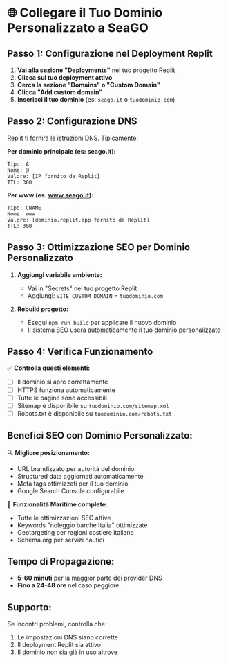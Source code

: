 # 🌐 Collegare il Tuo Dominio Personalizzato a SeaGO

## Passo 1: Configurazione nel Deployment Replit

1. **Vai alla sezione "Deployments"** nel tuo progetto Replit
2. **Clicca sul tuo deployment attivo**
3. **Cerca la sezione "Domains" o "Custom Domain"**
4. **Clicca "Add custom domain"**
5. **Inserisci il tuo dominio** (es: `seago.it` o `tuodominio.com`)

## Passo 2: Configurazione DNS

Replit ti fornirà le istruzioni DNS. Tipicamente:

**Per dominio principale (es: seago.it):**
```
Tipo: A
Nome: @
Valore: [IP fornito da Replit]
TTL: 300
```

**Per www (es: www.seago.it):**
```
Tipo: CNAME  
Nome: www
Valore: [dominio.replit.app fornito da Replit]
TTL: 300
```

## Passo 3: Ottimizzazione SEO per Dominio Personalizzato

1. **Aggiungi variabile ambiente:**
   - Vai in "Secrets" nel tuo progetto Replit
   - Aggiungi: `VITE_CUSTOM_DOMAIN` = `tuodominio.com`

2. **Rebuild progetto:**
   - Esegui `npm run build` per applicare il nuovo dominio
   - Il sistema SEO userà automaticamente il tuo dominio personalizzato

## Passo 4: Verifica Funzionamento

✅ **Controlla questi elementi:**
- [ ] Il dominio si apre correttamente
- [ ] HTTPS funziona automaticamente
- [ ] Tutte le pagine sono accessibili
- [ ] Sitemap è disponibile su `tuodominio.com/sitemap.xml`
- [ ] Robots.txt è disponibile su `tuodominio.com/robots.txt`

## Benefici SEO con Dominio Personalizzato:

🔍 **Migliore posizionamento:**
- URL brandizzato per autorità del dominio
- Structured data aggiornati automaticamente
- Meta tags ottimizzati per il tuo dominio
- Google Search Console configurabile

🚀 **Funzionalità Maritime complete:**
- Tutte le ottimizzazioni SEO attive
- Keywords "noleggio barche Italia" ottimizzate
- Geotargeting per regioni costiere italiane
- Schema.org per servizi nautici

## Tempo di Propagazione:
- **5-60 minuti** per la maggior parte dei provider DNS
- **Fino a 24-48 ore** nel caso peggiore

## Supporto:
Se incontri problemi, controlla che:
1. Le impostazioni DNS siano corrette
2. Il deployment Replit sia attivo
3. Il dominio non sia già in uso altrove